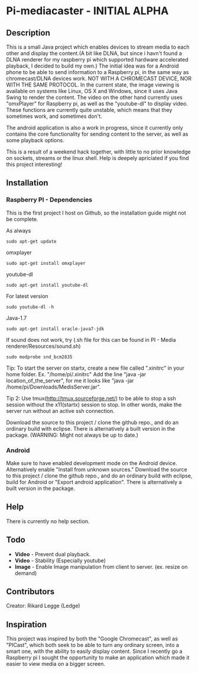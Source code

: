 Pi-mediacaster - INITIAL ALPHA
==============
## Description
This is a small Java project which enables devices to stream media to each other and display the content.(A bit like DLNA, but since i havn't found a DLNA renderer for my raspberry pi which supported hardware accelerated playback, I decided to build my own.) The initial idea was for a Android phone to be able to send information to a Raspberry pi, in the same way as chromecast/DLNA devices work. NOT WITH A CHROMECAST DEVICE, NOR WITH THE SAME PROTOCOL.
In the current state, the image viewing is available on systems like Linux, OS X and Windows, since it uses Java Swing to render the content. 
The video on the other hand currently uses "omxPlayer" for Raspberry pi, as well as the "youtube-dl" to display video. These functions are currently quite unstable, which means that they sometimes work, and sometimes don't. 

The android application is also a work in progress, since it currently only contains the core functionality for sending content to the server, as well as some playback options. 

This is a result of a weekend hack together, with little to no prior knowledge  on sockets, streams or the linux shell.
Help is deepely apriciated if you find this project interesting!

## Installation
### Raspberry PI - **Dependencies**
This is the first project I host on Github, so the installation guide might not be complete.

As always

    sudo apt-get update

omxplayer

    sudo apt-get install omxplayer
    
youtube-dl

    sudo apt-get install youtube-dl
For latest version

    sudo youtube-dl -h
    
Java-1.7

    sudo apt-get install oracle-java7-jdk

If sound does not work, try (.sh file for this can be found in PI - Media renderer/Resources/sound.sh)

    sudo modprobe snd_bcm2835

Tip: To start the server on startx, create a new file called ".xinitrc" in your home folder. Ex. "/home/pi/.xinitrc"
Add the line "java -jar location_of_the_server", for me it looks like "java -jar /home/pi/Downloads/MedisServer.jar".

Tip 2: Use tmux(http://tmux.sourceforge.net/) to be able to stop a ssh session without the x11(startx) session to stop. In other words, make the server run without an active ssh connection.

Download the source to this project / clone the github repo., and do an ordinary build with eclipse. There is alternatively a built version in the package. (WARNING: Might not always be up to date.)

### Android
Make sure to have enabled development mode on the Android device. Alternatively enable "Install from unknown sources."
Download the source to this project / clone the github repo., and do an ordinary build with eclipse, build for Android or "Export android application". There is alternatively a built version in the package. 

## Help
There is currently no help section.

## Todo
+ **Video** - Prevent dual playback.
+ **Video** - Stability (Especially youtube)
+ **Image** - Enable Image manipulation from client to server. (ex. resize on demand)

## Contributors
Creator: Rikard Legge (Ledge)

## Inspiration
This project was inspired by both the "Google Chromecast", as well as "PICast", which both seek to be able to turn any ordinary screen, into a smart one, with the ability to easily display content. Since I recently go a Raspberry pi I sought the opportunity to make an application which made it easier to view media on a bigger screen.
